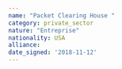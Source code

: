 ```yaml
---
name: "Packet Clearing House "
category: private_sector
nature: "Entreprise"
nationality: USA
alliance: 
date_signed: '2018-11-12'
---
```

    